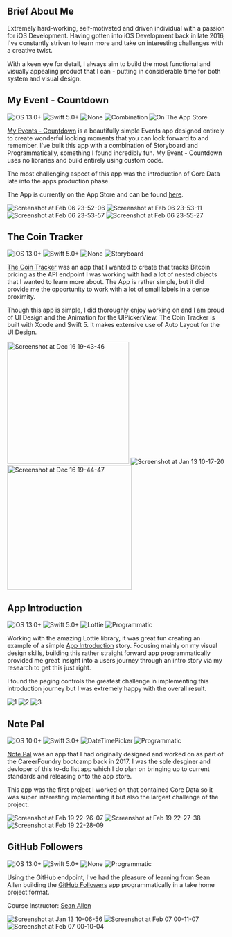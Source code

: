## Brief About Me

Extremely hard-working, self-motivated and driven individual with a passion for iOS Development. Having gotten into iOS Development back in late 2016, I've constantly striven to learn more and take on interesting challenges with a creative twist.

With a keen eye for detail, I always aim to build the most functional and visually appealing product that I can - putting in considerable time for both system and visual design.

## My Event - Countdown

![iOS 13.0+](https://img.shields.io/badge/iOS-13.0%2B-blue)
![Swift 5.0+](https://img.shields.io/badge/Swift-5.0%2B-orange)
![None](https://img.shields.io/badge/Libraries-None-red)
![Combination](https://img.shields.io/badge/Build-Combination-green)
![On The App Store](https://img.shields.io/badge/Stage-On%20The%20App%20Store-yellow)

[My Events - Countdown](https://github.com/Blakey47/Event-Countdown) is a beautifully simple Events app designed entirely to create wonderful looking moments that you can look forward to and remember. I've built this app with a combination of Storyboard and Programmatically, something I found incredibly fun. My Event - Countdown uses no libraries and build entirely using custom code.

The most challenging aspect of this app was the introduction of Core Data late into the apps production phase.

The App is currently on the App Store and can be found [here](https://apps.apple.com/us/app/my-events-countdown/id1499349723?ls=1).

![Screenshot at Feb 06 23-52-06](https://user-images.githubusercontent.com/6439751/73988982-37210e00-493c-11ea-85e7-c00158be90d1.png) ![Screenshot at Feb 06 23-53-11](https://user-images.githubusercontent.com/6439751/73988980-36887780-493c-11ea-916e-523cb2a9f86a.png) ![Screenshot at Feb 06 23-53-57](https://user-images.githubusercontent.com/6439751/73988979-35efe100-493c-11ea-9a67-e951a18bc337.png)
![Screenshot at Feb 06 23-55-27](https://user-images.githubusercontent.com/6439751/73988975-34beb400-493c-11ea-8e82-dbaca21e31b6.png)

## The Coin Tracker

![iOS 13.0+](https://img.shields.io/badge/iOS-13.0%2B-blue)
![Swift 5.0+](https://img.shields.io/badge/Swift-5.0%2B-orange)
![None](https://img.shields.io/badge/Libraries-None-red)
![Storyboard](https://img.shields.io/badge/Build-Storyboard-green)

[The Coin Tracker](https://github.com/Blakey47/The-Coin-Tracker) was an app that I wanted to create that tracks Bitcoin pricing as the API endpoint I was working with had a lot of nested objects that I wanted to learn more about. The App is rather simple, but it did provide me the opportunity to work with a lot of small labels in a dense proximity.

Though this app is simple, I did thoroughly enjoy working on and I am proud of UI Design and the Animation for the UIPickerView. The Coin Tracker is built with Xcode and Swift 5. It makes extensive use of Auto Layout for the UI Design.

<img width="281" alt="Screenshot at Dec 16 19-43-46" src="https://user-images.githubusercontent.com/6439751/70937642-89306c00-203c-11ea-8cea-0814558be78c.png"> ![Screenshot at Jan 13 10-17-20](https://user-images.githubusercontent.com/6439751/72247958-f14b8100-35ed-11ea-9c1b-44dff75c8d49.png) <img width="287" alt="Screenshot at Dec 16 19-44-47" src="https://user-images.githubusercontent.com/6439751/70937662-9188a700-203c-11ea-9d00-7a6b96a44196.png">

## App Introduction

![iOS 13.0+](https://img.shields.io/badge/iOS-13.0%2B-blue)
![Swift 5.0+](https://img.shields.io/badge/Swift-5.0%2B-orange)
![Lottie](https://img.shields.io/badge/Libraries-Lottie-red)
![Programmatic](https://img.shields.io/badge/Build-Programmatic-green)

Working with the amazing Lottie library, it was great fun creating an example of a simple [App Introduction](https://github.com/Blakey47/App-Introcution-Story) story. Focusing mainly on my visual design skills, building this rather straight forward app programmatically provided me great insight into a users journey through an intro story via my research to get this just right.

I found the paging controls the greatest challenge in implementing this introduction journey but I was extremely happy with the overall result.

![1](https://user-images.githubusercontent.com/6439751/72733328-8969dd00-3b8f-11ea-9928-083960d4a386.gif)
![2](https://user-images.githubusercontent.com/6439751/72733327-8969dd00-3b8f-11ea-8239-543092705cc7.gif)
![3](https://user-images.githubusercontent.com/6439751/72733326-8969dd00-3b8f-11ea-8b06-0c87a36b6dde.gif)

## Note Pal

![iOS 10.0+](https://img.shields.io/badge/iOS-10.0%2B-blue)
![Swift 3.0+](https://img.shields.io/badge/Swift-3.0%2B-orange)
![DateTimePicker](https://img.shields.io/badge/Libraries-DateTimePicker-red)
![Programmatic](https://img.shields.io/badge/Build-Programmatic-green)


[Note Pal](https://github.com/Blakey47/Note-Pal) was an app that I had originally designed and worked on as part of the CareerFoundry bootcamp back in 2017. I was the sole desginer and devloper of this to-do list app which I do plan on bringing up to current standards and releasing onto the app store.

This app was the first project I worked on that contained Core Data so it was super interesting implementing it but also the largest challenge of the project.

![Screenshot at Feb 19 22-26-07](https://user-images.githubusercontent.com/6439751/74882584-41450280-5367-11ea-9747-80715a5dfaa3.png)
![Screenshot at Feb 19 22-27-38](https://user-images.githubusercontent.com/6439751/74882581-40ac6c00-5367-11ea-801e-600158c47619.png)
![Screenshot at Feb 19 22-28-09](https://user-images.githubusercontent.com/6439751/74882580-3f7b3f00-5367-11ea-9827-1a7e2c4a75d1.png)


## GitHub Followers

![iOS 13.0+](https://img.shields.io/badge/iOS-13.0%2B-blue)
![Swift 5.0+](https://img.shields.io/badge/Swift-5.0%2B-orange)
![None](https://img.shields.io/badge/Libraries-None-red)
![Programmatic](https://img.shields.io/badge/Build-Programmatic-green)

Using the GitHub endpoint, I've had the pleasure of learning from Sean Allen building the [GitHub Followers](https://github.com/Blakey47/GitHubFollowers) app programmatically in a take home project format. 

Course Instructor: [Sean Allen](seanallen.co)

![Screenshot at Jan 13 10-06-56](https://user-images.githubusercontent.com/6439751/72247312-851c4d80-35ec-11ea-8b44-92d54d96eecb.png)
![Screenshot at Feb 07 00-11-07](https://user-images.githubusercontent.com/6439751/73989636-633d8e80-493e-11ea-80f3-c7bcb0b2e085.png)
![Screenshot at Feb 07 00-10-04](https://user-images.githubusercontent.com/6439751/73989639-65075200-493e-11ea-91f3-a428e2c8e107.png)




